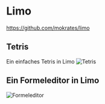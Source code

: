 # Limo #

<https://github.com/mokrates/limo>

## Tetris ##

Ein einfaches Tetris in Limo
![Tetris](https://mokrates.github.io/limo/tetris.gif "Tetris in Limo")

## Ein Formeleditor in Limo ##

![Formeleditor](https://mokrates.github.io/limo/formeleditor.gif "Limo Formeleditor in Emacs") 
